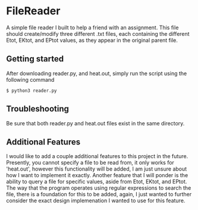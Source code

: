 # FileReader
A simple file reader I built to help a friend with an assignment. This file should create/modify three different .txt files, each containing the different Etot, EKtot, and EPtot values, as they appear in the original parent file. 

## Getting started
After downloading reader.py, and heat.out, simply run the script using the following command
```
$ python3 reader.py
```

## Troubleshooting
Be sure that both reader.py and heat.out files exist in the same directory. 

## Additional Features
I would like to add a couple additional features to this project in the future. Presently, you cannot specify a file to be read from, it only works for 'heat.out', however this functionality will be added, I am just unsure about how I want to implement it exactly. Another feature that I will ponder is the ability to query a file for specific values, aside from Etot, EKtot, and EPtot. The way that the program operates using regular expressions to search the file, there is a foundation for this to be added, again, I just wanted to further consider the exact design implemenation I wanted to use for this feature.
